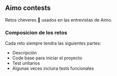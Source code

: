 ## Aimo contests

Retos cheveres 👾 usados en las entrevistas de Aimo.

### Composicion de los retos

Cada reto siempre tendra las siguientes partes:
- Descripción 
- Code base para iniciar el proyecto
- Test unitarios
- Algunas veces incluira tests funcionales  
